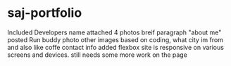 # saj-portfolio

Included Developers name
attached 4 photos 
breif paragraph "about me"
posted Run buddy photo
other images based on coding, what city im from and also like coffe
contact info
added flexbox
site is responsive on various screens and devices. 
still needs some more work on the page
